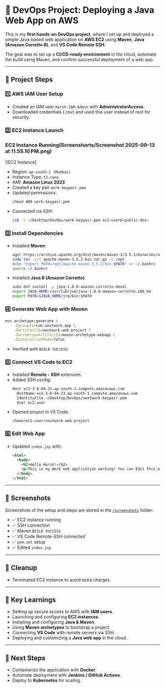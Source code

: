 # 🚀 DevOps Project: Deploying a Java Web App on AWS

This is my **first hands-on DevOps project**, where I set up and deployed a simple Java-based web application on **AWS EC2** using **Maven**, **Java (Amazon Corretto 8)**, and **VS Code Remote SSH**.  

The goal was to set up a **CI/CD-ready environment** in the cloud, automate the build using Maven, and confirm successful deployment of a web app.

---

## 🔧 Project Steps

### 1️⃣ AWS IAM User Setup
- Created an IAM user `Harsh-IAM-Admin` with **AdministratorAccess**.
- Downloaded credentials (.csv) and used this user instead of root for security.

### 2️⃣ EC2 Instance Launch
### EC2 Instance Running(Screenshorts/Screenshot 2025-09-13 at 11.55.10 PM.png)
![EC2 Instance]
- Region: `ap-south-1 (Mumbai)`
- Instance Type: `t2.nano`
- AMI: **Amazon Linux 2023**
- Created a key pair `work-keypair.pem`
- Updated permissions:  
  ```bash
  chmod 400 work-keypair.pem
  ```
- Connected via SSH:
  ```bash
  ssh -i ~/Desktop/DevOps/work-keypair.pem ec2-user@<public-dns>
  ```

### 3️⃣ Install Dependencies
- Installed **Maven**:
  ```bash
  wget https://archive.apache.org/dist/maven/maven-3/3.5.2/binaries/apache-maven-3.5.2-bin.tar.gz
  sudo tar -xzf apache-maven-3.5.2-bin.tar.gz -C /opt
  echo "export PATH=/opt/apache-maven-3.5.2/bin:$PATH" >> ~/.bashrc
  source ~/.bashrc
  ```
- Installed **Java 8 (Amazon Corretto)**:
  ```bash
  sudo dnf install -y java-1.8.0-amazon-corretto-devel
  export JAVA_HOME=/usr/lib/jvm/java-1.8.0-amazon-corretto.x86_64
  export PATH=$JAVA_HOME/jre/bin:$PATH
  ```

### 4️⃣ Generate Web App with Maven
```bash
mvn archetype:generate \
    -DgroupId=com.nextwork.app \
    -DartifactId=nextwork-web-project \
    -DarchetypeArtifactId=maven-archetype-webapp \
    -DinteractiveMode=false
```
- Verified with `BUILD SUCCESS`.

### 5️⃣ Connect VS Code to EC2
- Installed **Remote - SSH** extension.
- Added SSH config:
  ```txt
  Host ec2-3-6-94-23.ap-south-1.compute.amazonaws.com
    HostName ec2-3-6-94-23.ap-south-1.compute.amazonaws.com
    IdentityFile ~/Desktop/DevOps/nextwork-keypair.pem
    User ec2-user
  ```
- Opened project in VS Code:
  ```
  /home/ec2-user/nextwork-web-project
  ```

### 6️⃣ Edit Web App
- Updated `index.jsp` with:
  ```html
  <html>
    <body>
      <h2>Hello Harsh!</h2>
      <p>This is my Work web application working! You can Edit this according to your needs</p>
    </body>
  </html>
  ```

---

## 📸 Screenshots  

Screenshots of the setup and steps are stored in the [`/screenshots`](./screenshots) folder:

- ✅ EC2 instance running  
- ✅ SSH connection  
- ✅ Maven `BUILD SUCCESS`  
- ✅ VS Code Remote-SSH connected  
- ✅ `pom.xml` setup  
- ✅ Edited `index.jsp`  

---

## 🧹 Cleanup
- Terminated EC2 instance to avoid extra charges.

---

## 🚀 Key Learnings
- Setting up secure access to AWS with **IAM users**.
- Launching and configuring **EC2 instances**.
- Installing and configuring **Java & Maven**.
- Using **Maven archetypes** to bootstrap a project.
- Connecting **VS Code** with remote servers via SSH.
- Deploying and customizing a **Java web app** in the cloud.

---

## 📌 Next Steps
- Containerize the application with **Docker**.
- Automate deployment with **Jenkins / GitHub Actions**.
- Deploy to **Kubernetes** for scaling.
